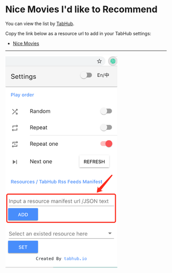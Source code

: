# Nice Movies I'd like to Recommend

You can view the list by [TabHub](https://tabhub.io).

Copy the link below as a resource url to add in your TabHub settings:

* [Nice Movies](https://raw.githubusercontent.com/MeiJuMi/nice-movies/main/tabhub_resource.json)

---

<img src=https://raw.githubusercontent.com/image-store/github/master/add-tabhub-resource-url.png width=350>

